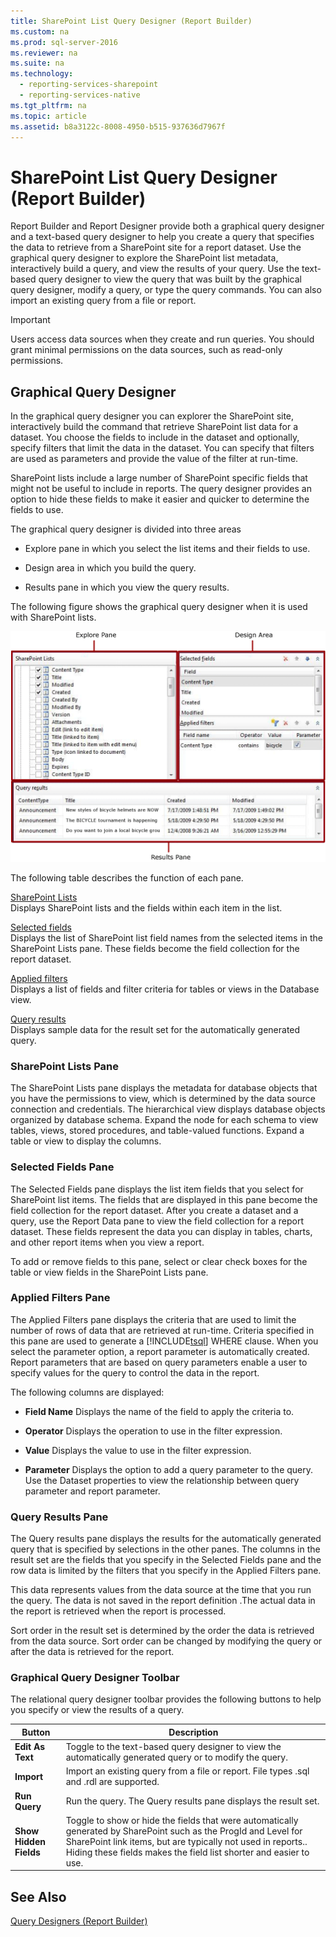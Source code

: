 ```yaml
---
title: SharePoint List Query Designer (Report Builder)
ms.custom: na
ms.prod: sql-server-2016
ms.reviewer: na
ms.suite: na
ms.technology: 
  - reporting-services-sharepoint
  - reporting-services-native
ms.tgt_pltfrm: na
ms.topic: article
ms.assetid: b8a3122c-8008-4950-b515-937636d7967f
---
```

# SharePoint List Query Designer (Report Builder)
  Report Builder and Report Designer provide both a graphical query designer and a text\-based query designer to help you create a query that specifies the data to retrieve from a SharePoint site for a report dataset. Use the graphical query designer to explore the SharePoint list metadata, interactively build a query, and view the results of your query. Use the text\-based query designer to view the query that was built by the graphical query designer, modify a query, or type the query commands. You can also import an existing query from a file or report.  
  
> [!IMPORTANT]  
>  Users access data sources when they create and run queries. You should grant minimal permissions on the data sources, such as read\-only permissions.  
  
## Graphical Query Designer  
 In the graphical query designer you can explorer the SharePoint site, interactively build the command that retrieve SharePoint list data for a dataset. You choose the fields to include in the dataset and optionally, specify filters that limit the data in the dataset. You can specify that filters are used as parameters and provide the value of the filter at run\-time.  
  
 SharePoint lists include a large number of SharePoint specific fields that might not be useful to include in reports. The query designer provides an option to hide these fields to make it easier and quicker to determine the fields to use.  
  
 The graphical query designer is divided into three areas  
  
-   Explore pane in which you select the list items and their fields to use.  
  
-   Design area in which you build the query.  
  
-   Results pane in which you view the query results.  
  
 The following figure shows the graphical query designer when it is used with SharePoint lists.  
  
 ![rsQD_Relational_Graphical_SharePoint](../../Images/Image/ImageNotContaina/rsQD_Relational_Graphical_SharePoint.gif "rsQD_Relational_Graphical_SharePoint")  
  
 The following table describes the function of each pane.  
  
 [SharePoint Lists](#DatabaseView)  
 Displays SharePoint lists and the fields within each item in the list.  
  
 [Selected fields](#SelectedFields)  
 Displays the list of SharePoint list field names from the selected items in the SharePoint Lists pane. These fields become the field collection for the report dataset.  
  
 [Applied filters](#AppliedFilters)  
 Displays a list of fields and filter criteria for tables or views in the Database view.  
  
 [Query results](#QueryResults)  
 Displays sample data for the result set for the automatically generated query.  
  
###  <a name="DatabaseView"></a> SharePoint Lists Pane  
 The SharePoint Lists pane displays the metadata for database objects that you have the permissions to view, which is determined by the data source connection and credentials. The hierarchical view displays database objects organized by database schema. Expand the node for each schema to view tables, views, stored procedures, and table\-valued functions. Expand a table or view to display the columns.  
  
###  <a name="SelectedFields"></a> Selected Fields Pane  
 The Selected Fields pane displays the list item fields that you select for SharePoint list items. The fields that are displayed in this pane become the field collection for the report dataset. After you create a dataset and a query, use the Report Data pane to view the field collection for a report dataset. These fields represent the data you can display in tables, charts, and other report items when you view a report.  
  
 To add or remove fields to this pane, select or clear check boxes for the table or view fields in the SharePoint Lists pane.  
  
###  <a name="AppliedFilters"></a> Applied Filters Pane  
 The Applied Filters pane displays the criteria that are used to limit the number of rows of data that are retrieved at run\-time. Criteria specified in this pane are used to generate a [!INCLUDE[tsql](../../Token/Other/tsql_md.md)] WHERE clause. When you select the parameter option, a report parameter is automatically created. Report parameters that are based on query parameters enable a user to specify values for the query to control the data in the report.  
  
 The following columns are displayed:  
  
-   **Field Name** Displays the name of the field to apply the criteria to.  
  
-   **Operator** Displays the operation to use in the filter expression.  
  
-   **Value** Displays the value to use in the filter expression.  
  
-   **Parameter** Displays the option to add a query parameter to the query. Use the Dataset properties to view the relationship between query parameter and report parameter.  
  
###  <a name="QueryResults"></a> Query Results Pane  
 The Query results pane displays the results for the automatically generated query that is specified by selections in the other panes. The columns in the result set are the fields that you specify in the Selected Fields pane and the row data is limited by the filters that you specify in the Applied Filters pane.  
  
 This data represents values from the data source at the time that you run the query. The data is not saved in the report definition .The actual data in the report is retrieved when the report is processed.  
  
 Sort order in the result set is determined by the order the data is retrieved from the data source. Sort order can be changed by modifying the query or after the data is retrieved for the report.  
  
### Graphical Query Designer Toolbar  
 The relational query designer toolbar provides the following buttons to help you specify or view the results of a query.  
  
|Button|Description|  
|------------|-----------------|  
|**Edit As Text**|Toggle to the text\-based query designer to view the automatically generated query or to modify the query.|  
|**Import**|Import an existing query from a file or report. File types .sql and .rdl are supported.|  
|**Run Query**|Run the query. The Query results pane displays the result set.|  
|**Show Hidden Fields**|Toggle to show or hide the fields that were automatically generated by SharePoint such as the ProgId and Level for SharePoint link items, but are typically not used in reports.. Hiding these fields makes the field list shorter and easier to use.|  
  
## See Also  
 [Query Designers &#40;Report Builder&#41;](../../Topics/TopicNameNotContainA/Query-Designers--Report-Builder-.md)  
  
  